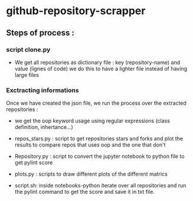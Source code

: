 # github-repository-scrapper

## Steps of process :

### script clone.py
* We get all repositories as dictionary file : key (repository-name) and value (lignes of code) we do this to have a lighter file instead of having large files

### Exctracting informations

Once we have created the json file, we run the process over the extracted repositories :

* we get the oop keyword usage using regular expressions (class definition, inhertance...)

* repos_stars.py : script to get repositories stars and forks and plot the results to compare repos that uses oop and the one that don't

* Repository.py : script to convert the jupyter notebook to python file to get pylint score

* plots.py : scripts to draw different plots of the different matrics

* script.sh: inside notebooks-python iterate over all repositories and run the pylint command to get the score and save it in txt file.


